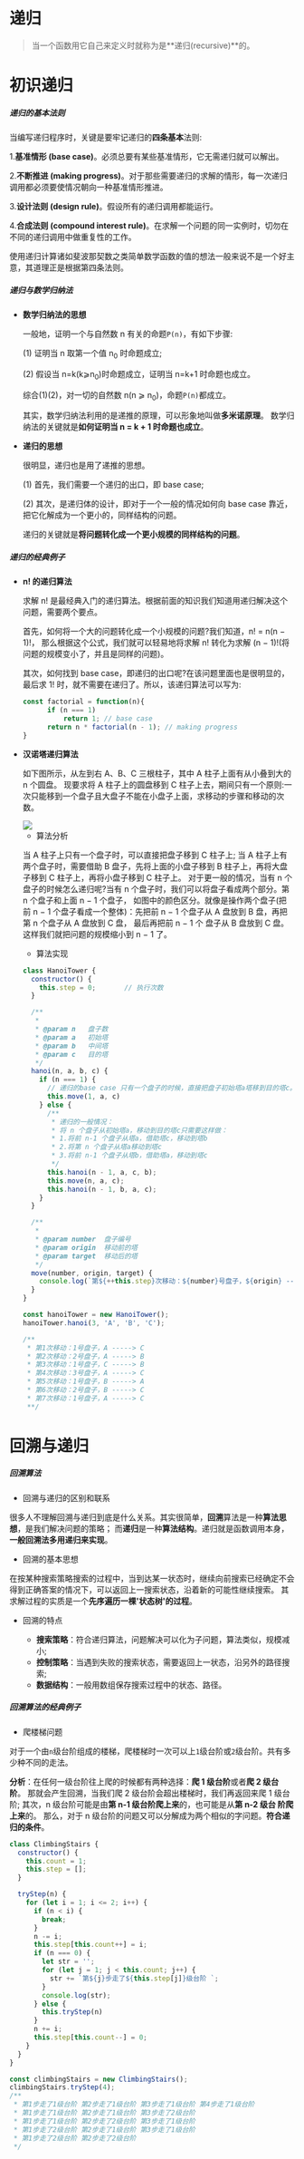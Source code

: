 # 递归

> 当一个函数用它自己来定义时就称为是**递归(recursive)**的。

# 初识递归

##### 递归的基本法则
当编写递归程序时，关键是要牢记递归的**四条基本**法则:

  1.**基准情形 (base case)**。必须总要有某些基准情形，它无需递归就可以解出。
  
  2.**不断推进 (making progress)**。对于那些需要递归的求解的情形，每一次递归调用都必须要使情况朝向一种基准情形推进。
  
  3.**设计法则 (design rule)**。假设所有的递归调用都能运行。
  
  4.**合成法则 (compound interest rule)**。在求解一个问题的同一实例时，切勿在不同的递归调用中做重复性的工作。  
  
使用递归计算诸如斐波那契数之类简单数学函数的值的想法一般来说不是一个好主意，其道理正是根据第四条法则。 

##### 递归与数学归纳法

* **数学归纳法的思想**

    一般地，证明一个与自然数 n 有关的命题`P(n)`，有如下步骤:

    (1) 证明当 n 取第一个值 n<sub>0</sub> 时命题成立;

    (2) 假设当 n=k(k⩾n<sub>0</sub>)时命题成立，证明当 n=k+1 时命题也成立。

    综合(1)(2)，对一切的自然数 n(n ⩾ n<sub>0</sub>)，命题`P(n)`都成立。

    其实，数学归纳法利用的是递推的原理，可以形象地叫做**多米诺原理**。 数学归纳法的关键就是**如何证明当 n = k + 1 时命题也成立**。

* **递归的思想**

    很明显，递归也是用了递推的思想。

    (1) 首先，我们需要一个递归的出口，即 base case;

    (2) 其次，是递归体的设计，即对于一个一般的情况如何向 base case 靠近，把它化解成为一个更小的，同样结构的问题。

    递归的关键就是**将问题转化成一个更小规模的同样结构的问题**。
    
##### 递归的经典例子

* **n! 的递归算法**

    求解 n! 是最经典入门的递归算法。根据前面的知识我们知道用递归解决这个问题，需要两个要点。
    
    首先，如何将一个大的问题转化成一个小规模的问题?我们知道，n! = n(n − 1)!， 
    那么根据这个公式，我们就可以轻易地将求解 n! 
    转化为求解 (n − 1)!(将问题的规模变小了，并且是同样的问题)。
    
    其次，如何找到 base case，即递归的出口呢?在该问题里面也是很明显的，最后求 1! 时，就不需要在递归了。所以，该递归算法可以写为:
    
    ```javascript
    const factorial = function(n){
          if (n === 1)
              return 1; // base case
          return n * factorial(n - 1); // making progress
    }
    ```

* **汉诺塔递归算法**

    如下图所示，从左到右 A、B、C 三根柱子，其中 A 柱子上面有从小叠到大的 n 个圆盘。 
    现要求将 A 柱子上的圆盘移到 C 柱子上去，期间只有一个原则:一次只能移到一个盘子且大盘子不能在小盘子上面，求移动的步骤和移动的次数。
    
    <img src="_media/hanoi-tower.png">
    
    * 算法分析
    
    当 A 柱子上只有一个盘子时，可以直接把盘子移到 C 柱子上;
    当 A 柱子上有两个盘子时，需要借助 B 盘子，先将上面的小盘子移到 B 柱子上，再将大盘子移到 C 柱子上，再将小盘子移到 C 柱子上。
    对于更一般的情况，当有 n 个盘子的时候怎么递归呢?当有 n 个盘子时，我们可以将盘子看成两个部分。第 n 个盘子和上面 n − 1 个盘子，
    如图中的颜色区分。就像是操作两个盘子(把前 n − 1 个盘子看成一个整体)：先把前 n − 1 个盘子从 A 盘放到 B 盘，再把第 n 个盘子从 A 盘放到 C 盘，
    最后再把前 n − 1 个 盘子从 B 盘放到 C 盘。这样我们就把问题的规模缩小到 n − 1 了。

    * 算法实现
    ```javascript
    class HanoiTower {
      constructor() {
        this.step = 0;       // 执行次数
      }
    
      /**
       *
       * @param n   盘子数
       * @param a   初始塔
       * @param b   中间塔
       * @param c   目的塔
       */
      hanoi(n, a, b, c) {
        if (n === 1) {
          // 递归的base case 只有一个盘子的时候，直接把盘子初始塔a塔移到目的塔c。
          this.move(1, a, c)
        } else {
          /**
           * 递归的一般情况：
           * 将 n 个盘子从初始塔a，移动到目的塔c只需要这样做：
           * 1.将前 n-1 个盘子从塔a，借助塔c，移动到塔b
           * 2.将第 n 个盘子从塔a移动到塔c
           * 3.将前 n-1 个盘子从塔b，借助塔a，移动到塔c
           */
          this.hanoi(n - 1, a, c, b);
          this.move(n, a, c);
          this.hanoi(n - 1, b, a, c);
        }
      }
    
      /**
       *
       * @param number  盘子编号
       * @param origin  移动前的塔
       * @param target  移动后的塔
       */
      move(number, origin, target) {
        console.log(`第${++this.step}次移动：${number}号盘子，${origin} -----> ${target}`);
      }
    }
    
    const hanoiTower = new HanoiTower();
    hanoiTower.hanoi(3, 'A', 'B', 'C');
    
    /**
     * 第1次移动：1号盘子，A -----> C
     * 第2次移动：2号盘子，A -----> B
     * 第3次移动：1号盘子，C -----> B
     * 第4次移动：3号盘子，A -----> C
     * 第5次移动：1号盘子，B -----> A
     * 第6次移动：2号盘子，B -----> C
     * 第7次移动：1号盘子，A -----> C
     **/
    ```
    
# 回溯与递归

##### 回溯算法

* 回溯与递归的区别和联系

很多人不理解回溯与递归到底是什么关系。其实很简单，**回溯**算法是一种**算法思想**，是我们解决问题的策略；
而**递归**是一种**算法结构**。递归就是函数调用本身，**一般回溯法多用递归来实现**。

* 回溯的基本思想

在按某种搜索策略搜索的过程中，当到达某一状态时，继续向前搜索已经确定不会得到正确答案的情况下，可以返回上一搜索状态，沿着新的可能性继续搜索。
其求解过程的实质是一个**先序遍历一棵'状态树'的过程**。

* 回溯的特点
    
    * **搜索策略**：符合递归算法，问题解决可以化为子问题，算法类似，规模减小;
    * **控制策略**：当遇到失败的搜索状态，需要返回上一状态，沿另外的路径搜索;
    * **数据结构**：一般用数组保存搜索过程中的状态、路径。

##### 回溯算法的经典例子

* 爬楼梯问题

对于一个由`n`级台阶组成的楼梯，爬楼梯时一次可以上`1`级台阶或`2`级台阶。共有多少种不同的走法。

**分析**：在任何一级台阶往上爬的时候都有两种选择：**爬 1 级台阶**或者**爬 2 级台阶**。
那就会产生回溯，当我们爬 2 级台阶会超出楼梯时，我们再返回来爬 1 级台阶;
其次，n 级台阶可能是由**第 n-1 级台阶爬上来**的，也可能是从**第 n-2 级台 阶爬上来**的。
那么，对于 n 级台阶的问题又可以分解成为两个相似的字问题。**符合递归的条件**。

```javascript
class ClimbingStairs {
  constructor() {
    this.count = 1;
    this.step = [];
  }

  tryStep(n) {
    for (let i = 1; i <= 2; i++) {
      if (n < i) {
        break;
      }
      n -= i;
      this.step[this.count++] = i;
      if (n === 0) {
        let str = '';
        for (let j = 1; j < this.count; j++) {
          str += `第${j}步走了${this.step[j]}级台阶 `;
        }
        console.log(str);
      } else {
        this.tryStep(n)
      }
      n += i;
      this.step[this.count--] = 0;
    }
  }
}

const climbingStairs = new ClimbingStairs();
climbingStairs.tryStep(4);
/**
 * 第1步走了1级台阶 第2步走了1级台阶 第3步走了1级台阶 第4步走了1级台阶
 * 第1步走了1级台阶 第2步走了1级台阶 第3步走了2级台阶
 * 第1步走了1级台阶 第2步走了2级台阶 第3步走了1级台阶
 * 第1步走了2级台阶 第2步走了1级台阶 第3步走了1级台阶
 * 第1步走了2级台阶 第2步走了2级台阶
 */
```
